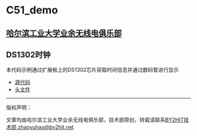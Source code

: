 # C51_demo
## [哈尔滨工业大学业余无线电俱乐部](www.by2hit.net)
## DS1302时钟
本代码示例通过扩展板上的DS1302芯片获取时间信息并通过数码管进行显示

* [源代码](/DS1302/DS1302.c)
* [头文件](/DS1302/DS1302.h)

----
版权声明：

文章均由哈尔滨工业大学业余无线电俱乐部，技术部原创，转载请联系[BY2HIT技术部 zhaoyuhao@by2hit.net](zhaoyuhao@by2hit.net)